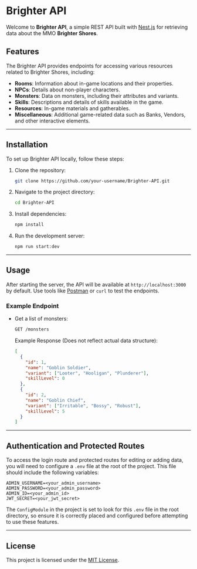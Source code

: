 # Brighter API

Welcome to **Brighter API**, a simple REST API built with [Nest.js](https://nestjs.com/) for retrieving data about the MMO **Brighter Shores**.

## Features

The Brighter API provides endpoints for accessing various resources related to Brighter Shores, including:

- **Rooms**: Information about in-game locations and their properties.
- **NPCs**: Details about non-player characters.
- **Monsters**: Data on monsters, including their attributes and variants.
- **Skills**: Descriptions and details of skills available in the game.
- **Resources**: In-game materials and gatherables.
- **Miscellaneous**: Additional game-related data such as Banks, Vendors, and other interactive elements.

---

## Installation

To set up Brighter API locally, follow these steps:

1. Clone the repository:

   ```bash
   git clone https://github.com/your-username/Brighter-API.git
   ```

2. Navigate to the project directory:

   ```bash
   cd Brighter-API
   ```

3. Install dependencies:

   ```bash
   npm install
   ```

4. Run the development server:
   ```bash
   npm run start:dev
   ```

---

## Usage

After starting the server, the API will be available at `http://localhost:3000` by default. Use tools like [Postman](https://www.postman.com/) or `curl` to test the endpoints.

### Example Endpoint

- Get a list of monsters:

  ```bash
  GET /monsters
  ```

  Example Response (Does not reflect actual data structure):

  ```json
  [
    {
      "id": 1,
      "name": "Goblin Soldier",
      "variant": ["Looter", "Hooligan", "Plunderer"],
      "skillLevel": 0
    },
    {
      "id": 2,
      "name": "Goblin Chief",
      "variant": ["Irritable", "Bossy", "Robust"],
      "skillLevel": 5
    }
  ]
  ```

---

## Authentication and Protected Routes

To access the login route and protected routes for editing or adding data, you will need to configure a `.env` file at the root of the project. This file should include the following variables:

```
ADMIN_USERNAME=<your_admin_username>
ADMIN_PASSWORD=<your_admin_password>
ADMIN_ID=<your_admin_id>
JWT_SECRET=<your_jwt_secret>
```

The `ConfigModule` in the project is set to look for this `.env` file in the root directory, so ensure it is correctly placed and configured before attempting to use these features.

---

## License

This project is licensed under the [MIT License](LICENSE).
